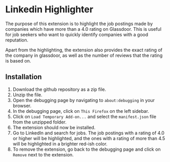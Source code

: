 # Linkedin Highlighter

The purpose of this extension is to highlight the job postings made by companies which have more than a 4.0 rating on Glassdoor. This is useful for job seekers who want to quickly identify companies with a good reputation.

Apart from the highlighting, the extension also provides the exact rating of the company in glassdoor, as well as the number of reviews that the rating is based on.

## Installation

1. Download the github repository as a zip file.
2. Unzip the file.
3. Open the debugging page by navigating to `about:debugging` in your browser.
4. In the debugging page, click on `This Firefox` on the left sidebar.
5. Click on `Load Temporary Add-on...` and select the `manifest.json` file from the unzipped folder.
6. The extension should now be installed.
7. Go to LinkedIn and search for jobs. The job postings with a rating of 4.0 or higher will be highlighted, and the ones with a rating of more than 4.5 will be highlighted in a brighter red-ish color.
8. To remove the extension, go back to the debugging page and click on `Remove` next to the extension.
